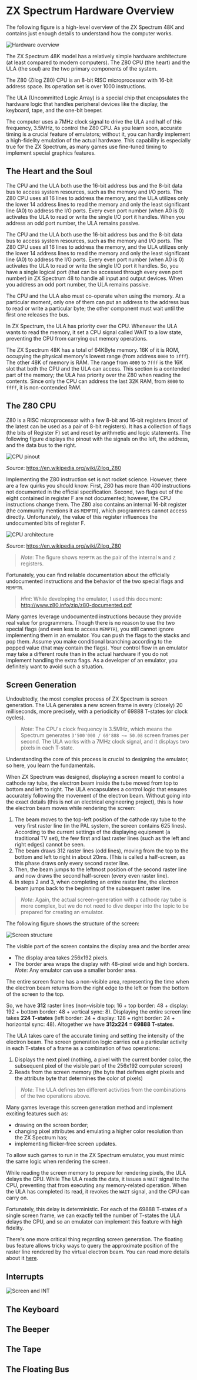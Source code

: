 # ZX Spectrum Hardware Overview

The following figure is a high-level overview of the ZX Spectrum 48K and contains just enough details to understand how the computer works.

![Hardware overview](./figures/spectrumhw.svg)

The ZX Spectrum 48K model has a relatively simple hardware architecture (at least compared to modern computers). The Z80 CPU (the heart) and the ULA (the soul) are the two primary components of the system.

The Z80 (Zilog Z80) CPU is an 8-bit RISC microprocessor with 16-bit address space. Its operation set is over 1000 instructions.

The ULA (Uncommitted Logic Array) is a special chip that encapsulates the hardware logic that handles peripheral devices like the display, the keyboard, tape, and the one-bit beeper.

The computer uses a 7MHz clock signal to drive the ULA and half of this frequency, 3.5MHz, to control the Z80 CPU. As you learn soon, accurate timing is a crucial feature of emulators; without it, you can hardly implement a high-fidelity emulation of the actual hardware. This capability is especially true for the ZX Spectrum, as many games use fine-tuned timing to implement special graphics features.

## The Heart and the Soul

The CPU and the ULA both use the 16-bit address bus and the 8-bit data bus to access system resources, such as the memory and I/O ports. The Z80 CPU uses all 16 lines to address the memory, and the ULA utilizes only the lower 14 address lines to read the memory and only the least significant line (A0) to address the I/O ports. Every even port number (when A0 is 0) activates the ULA to read or write the single I/O port it handles. When you address an odd port number, the ULA remains passive.

The CPU and the ULA both use the 16-bit address bus and the 8-bit data bus to access system resources, such as the memory and I/O ports. The Z80 CPU uses all 16 lines to address the memory, and the ULA utilizes only the lower 14 address lines to read the memory and only the least significant line (A0) to address the I/O ports. Every even port number (when A0 is 0) activates the ULA to read or write the single I/O port it handles. So, you have a single logical port (that can be accessed through every even port number) in ZX Spectrum 48 to handle all input and output devices. When you address an odd port number, the ULA remains passive.

The CPU and the ULA also must co-operate when using the memory. At a particular moment, only one of them can put an address to the address bus to read or write a particular byte; the other component must wait until the first one releases the bus.

In ZX Spectrum, the ULA has priority over the CPU. Whenever the ULA wants to read the memory, it set a CPU signal called WAIT to a low state, preventing the CPU from carrying out memory operations.

The ZX Spectrum 48K has a total of 64KByte memory. 16K of it is ROM, occupying the physical memory's lowest range (from address `0000` to `3fff`). The other 48K of memory is RAM. The range from `4000` to `7fff` is the 16K slot that both the CPU and the ULA can access. This section is a contended part of the memory; the ULA has priority over the Z80 when reading the contents. Since only the CPU can address the last 32K RAM, from `8000` to `ffff`, it is non-contended RAM.

## The Z80 CPU

Z80 is a RISC microprocessor with a few 8-bit and 16-bit registers (most of the latest can be used as a pair of 8-bit registers). It has a collection of flags (the bits of Register F) set and reset by arithmetic and logic statements. The following figure displays the pinout with the signals on the left, the address, and the data bus to the right.

![CPU pinout](./figures/Z80_pinout.svg)

_Source_: https://en.wikipedia.org/wiki/Zilog_Z80

Implementing the Z80 instruction set is not rocket science. However, there are a few quirks you should know. First, Z80 has more than 400 instructions not documented in the official specification. Second, two flags out of the eight contained in register F are not documented; however, the CPU instructions change them. The Z80 also contains an internal 16-bit register (the community mentions it as `MEMPTR`), which programmers cannot access directly. Unfortunately, the value of this register influences the undocumented bits of register F.

![CPU architecture](./figures/Z80_arch.svg)

_Source_: https://en.wikipedia.org/wiki/Zilog_Z80

> _Note_: The figure shows `MEMPTR` as the pair of the internal `W` and `Z` registers.

Fortunately, you can find reliable documentation about the officially undocumented instructions and the behavior of the two special flags and `MEMPTR`.

> _Hint_: While developing the emulator, I used this document: http://www.z80.info/zip/z80-documented.pdf

Many games leverage undocumented instructions because they provide real value for programmers. Though there is no reason to use the two special flags (and even less to access `MEMPTR`), you still cannot ignore implementing them in an emulator. You can push the flags to the stacks and pop them. Assume you make conditional branching according to the popped value (that may contain the flags). Your control flow in an emulator may take a different route than in the actual hardware if you do not implement handling the extra flags. As a developer of an emulator, you definitely want to avoid such a situation.

## Screen Generation

Undoubtedly, the most complex process of ZX Spectrum is screen generation. The ULA generates a new screen frame in every (closely) 20 milliseconds, more precisely, with a periodicity of 69888 T-states (or clock cycles).

> _Note_: The CPU's clock frequency is 3.5MHz, which means the Spectrum generates `3'500'000 / 69'888 ~= 50.08` screen frames per second. The ULA works with a 7MHz clock signal, and it displays two pixels in each T-state.

Understanding the core of this process is crucial to designing the emulator, so here, you learn the fundamentals.

When ZX Spectrum was designed, displaying a screen meant to control a cathode ray tube, the electron beam inside the tube moved from top to bottom and left to right. The ULA encapsulates a control logic that ensures accurately following the movement of the electron beam. Without going into the exact details (this is not an electrical engineering project), this is how the electron beam moves while rendering the screen:

1. The beam moves to the top-left position of the cathode ray tube to the very first raster line (in the PAL system, the screen contains 625 lines). According to the current settings of the displaying equipment (a traditional TV set), the few first and last raster lines (such as the left and right edges) cannot be seen.
2. The beam draws 312 raster lines (odd lines), moving from the top to the bottom and left to right in about 20ms. (This is called a half-screen, as this phase draws only every second raster line.
3. Then, the beam jumps to the leftmost position of the second raster line and now draws the second half-screen (every even raster line).
4. In steps 2 and 3, when completing an entire raster line, the electron beam jumps back to the beginning of the subsequent raster line.

> _Note_: Again, the actual screen-generation with a cathode ray tube is more complex, but we do not need to dive deeper into the topic to be prepared for creating an emulator.

The following figure shows the structure of the screen:

![Screen structure](./figures/screen.svg)

The visible part of the screen contains the display area and the border area:

- The display area takes 256x192 pixels.
- The border area wraps the display with 48-pixel wide and high borders. _Note_: Any emulator can use a smaller border area.

The entire screen frame has a non-visible area, representing the time when the electron beam returns from the right edge to the left or from the bottom of the screen to the top.

So, we have **312** raster lines (non-visible top: 16 + top border: 48 + display: 192 + bottom border: 48 + vertical sync: 8). Displaying the entire screen line takes **224 T-states** (left border: 24 + display: 128 + right border: 24 + horizontal sync: 48). Altogether we have **312x224 = 69888 T-states**.

The ULA takes care of the accurate timing and setting the intensity of the electron beam. The screen generation logic carries out a particular activity in each T-states of a frame as a combination of two operations:

1. Displays the next pixel (nothing, a pixel with the current border color, the subsequent pixel of the visible part of the 256x192 computer screen)
2. Reads from the screen memory (the byte that defines eight pixels and the attribute byte that determines the color of pixels)

> _Note_: The ULA defines ten different activities from the combinations of the two operations above.

Many games leverage this screen generation method and implement exciting features such as:

- drawing on the screen border;
- changing pixel attributes and emulating a higher color resolution than the ZX Spectrum has;
- implementing flicker-free screen updates.

To allow such games to run in the ZX Spectrum emulator, you must mimic the same logic when rendering the screen.

While reading the screen memory to prepare for rendering pixels, the ULA delays the CPU. While The ULA reads the data, it issues a `WAIT` signal to the CPU, preventing that from executing any memory-related operation. When the ULA has completed its read, it revokes the `WAIT` signal, and the CPU can carry on.

Fortunately, this delay is deterministic. For each of the 69888 T-states of a single screen frame, we can exactly tell the number of T-states the ULA delays the CPU, and so an emulator can implement this feature with high fidelity.

There's one more critical thing regarding screen generation. The floating bus feature allows tricky ways to query the approximate position of the raster line rendered by the virtual electron beam. You can read more details about it [here](#the-floating-bus).

## Interrupts

![Screen and INT](./figures/screen-int.svg)


## The Keyboard

## The Beeper

## The Tape

## The Floating Bus
